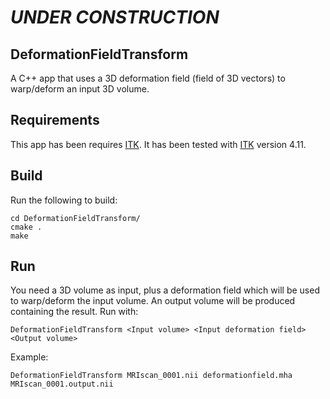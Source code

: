 # *UNDER CONSTRUCTION*

## DeformationFieldTransform

A C++ app that uses a 3D deformation field (field of 3D vectors) to warp/deform an input 3D volume.

## Requirements

This app has been requires [ITK]. 
It has been tested with [ITK] version 4.11.

## Build

Run the following to build:

```
cd DeformationFieldTransform/
cmake .
make
```

## Run

You need a 3D volume as input, plus a deformation field which will be used to warp/deform the input volume.
An output volume will be produced containing the result.
Run with:
```
DeformationFieldTransform <Input volume> <Input deformation field> <Output volume>
```

Example:
```
DeformationFieldTransform MRIscan_0001.nii deformationfield.mha MRIscan_0001.output.nii
```

[ITK]: <https://itk.org/>
